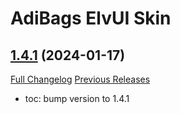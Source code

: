 # AdiBags ElvUI Skin

## [1.4.1](https://github.com/fang2hou/AdiBagsElvUISkin/tree/1.4.1) (2024-01-17)
[Full Changelog](https://github.com/fang2hou/AdiBagsElvUISkin/compare/1.4.0...1.4.1) [Previous Releases](https://github.com/fang2hou/AdiBagsElvUISkin/releases)

- toc: bump version to 1.4.1  

